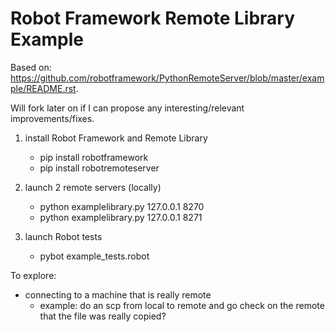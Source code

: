 # Robot Framework Remote Library Example

Based on: https://github.com/robotframework/PythonRemoteServer/blob/master/example/README.rst.

Will fork later on if I can propose any interesting/relevant improvements/fixes.

1. install Robot Framework and Remote Library
    - pip install robotframework
    - pip install robotremoteserver

2. launch 2 remote servers (locally)
    - python examplelibrary.py 127.0.0.1 8270
    - python examplelibrary.py 127.0.0.1 8271

3. launch Robot tests
    - pybot example_tests.robot


To explore:
- connecting to a machine that is really remote
    - example: do an scp from local to remote and go check on the remote that the file was really copied?
